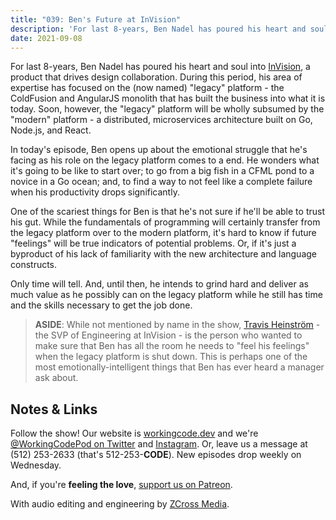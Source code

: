 ```yaml
---
title: "039: Ben's Future at InVision"
description: 'For last 8-years, Ben Nadel has poured his heart and soul into InVision, a product that drives design collaboration. During this period, his area of expertise has focused on the (now named) "legacy" platform - the ColdFusion and AngularJS monolith that has built the business into what it is today. Soon, however, the "legacy" platform will be wholly subsumed by the "modern" platform - a distributed, microservices architecture built on Go, Node.js, and React.'
date: 2021-09-08
---
```


<script async defer onload="redcircleIframe();" src="https://api.podcache.net/embedded-player/sh/30227421-bc27-45c2-bfb4-861def7dd4cc/ep/e7cf623d-4e23-4085-b710-cf9d8a8cdb75"></script><div class="redcirclePlayer-e7cf623d-4e23-4085-b710-cf9d8a8cdb75"></div>

For last 8-years, Ben Nadel has poured his heart and soul into [InVision][invision], a product that drives design collaboration. During this period, his area of expertise has focused on the (now named) "legacy" platform - the ColdFusion and AngularJS monolith that has built the business into what it is today. Soon, however, the "legacy" platform will be wholly subsumed by the "modern" platform - a distributed, microservices architecture built on Go, Node.js, and React.

In today's episode, Ben opens up about the emotional struggle that he's facing as his role on the legacy platform comes to a end. He wonders what it's going to be like to start over; to go from a big fish in a CFML pond to a novice in a Go ocean; and, to find a way to not feel like a complete failure when his productivity drops significantly.

One of the scariest things for Ben is that he's not sure if he'll be able to trust his gut. While the fundamentals of programming will certainly transfer from the legacy platform over to the modern platform, it's hard to know if future "feelings" will be true indicators of potential problems. Or, if it's just a byproduct of his lack of familiarity with the new architecture and language constructs.

Only time will tell. And, until then, he intends to grind hard and deliver as much value as he possibly can on the legacy platform while he still has time and the skills necessary to get the job done.

> **ASIDE**: While not mentioned by name in the show, [Travis Heinström][travis-heinstrom] - the SVP of Engineering at InVision - is the person who wanted to make sure that Ben has all the room he needs to "feel his feelings" when the legacy platform is shut down. This is perhaps one of the most emotionally-intelligent things that Ben has ever heard a manager ask about.

## Notes &amp; Links

Follow the show! Our website is [workingcode.dev][working-code] and we're [@WorkingCodePod on Twitter][working-code-twitter] and [Instagram][working-code-instagram]. Or, leave us a message at (512) 253-2633‬ (that's 512-253-**CODE**). New episodes drop weekly on Wednesday.

And, if you're **feeling the love**, [support us on Patreon][working-code-patreon].

With audio editing and engineering by [ZCross Media][editor].

[invision]: https://www.invisionapp.com/
[travis-heinstrom]: https://www.linkedin.com/in/heinstrom/
[working-code]: https://workingcode.dev/
[working-code-instagram]: https://www.instagram.com/workingcodepod/
[working-code-patreon]: https://www.patreon.com/workingcodepod
[working-code-twitter]: https://twitter.com/WorkingCodePod
[editor]: https://www.zcross.media/
